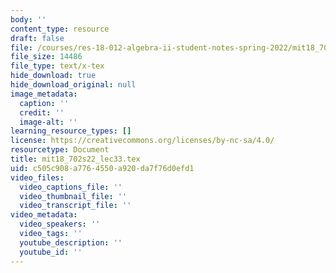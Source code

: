 ```yaml
---
body: ''
content_type: resource
draft: false
file: /courses/res-18-012-algebra-ii-student-notes-spring-2022/mit18_702s22_lec33.tex
file_size: 14486
file_type: text/x-tex
hide_download: true
hide_download_original: null
image_metadata:
  caption: ''
  credit: ''
  image-alt: ''
learning_resource_types: []
license: https://creativecommons.org/licenses/by-nc-sa/4.0/
resourcetype: Document
title: mit18_702s22_lec33.tex
uid: c505c908-a776-4550-a920-da7f76d0efd1
video_files:
  video_captions_file: ''
  video_thumbnail_file: ''
  video_transcript_file: ''
video_metadata:
  video_speakers: ''
  video_tags: ''
  youtube_description: ''
  youtube_id: ''
---
```

